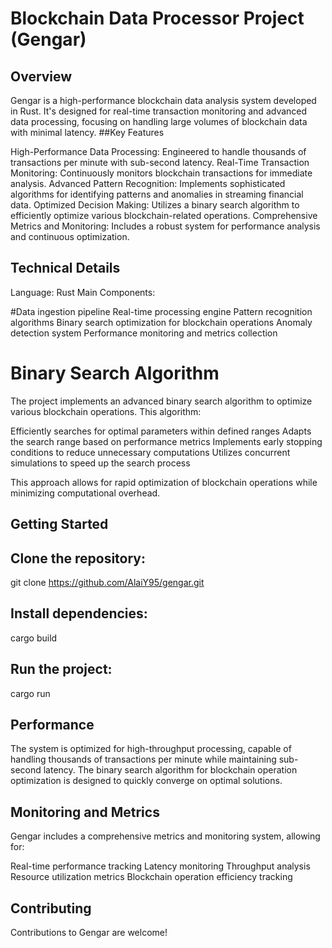 # Blockchain Data Processor Project (Gengar)
## Overview
Gengar is a high-performance blockchain data analysis system developed in Rust. It's designed for real-time transaction monitoring and advanced data processing, focusing on handling large volumes of blockchain data with minimal latency.
##Key Features

High-Performance Data Processing: Engineered to handle thousands of transactions per minute with sub-second latency.
Real-Time Transaction Monitoring: Continuously monitors blockchain transactions for immediate analysis.
Advanced Pattern Recognition: Implements sophisticated algorithms for identifying patterns and anomalies in streaming financial data.
Optimized Decision Making: Utilizes a binary search algorithm to efficiently optimize various blockchain-related operations.
Comprehensive Metrics and Monitoring: Includes a robust system for performance analysis and continuous optimization.

## Technical Details

Language: Rust
Main Components:

#Data ingestion pipeline
Real-time processing engine
Pattern recognition algorithms
Binary search optimization for blockchain operations
Anomaly detection system
Performance monitoring and metrics collection



# Binary Search Algorithm
The project implements an advanced binary search algorithm to optimize various blockchain operations. This algorithm:

Efficiently searches for optimal parameters within defined ranges
Adapts the search range based on performance metrics
Implements early stopping conditions to reduce unnecessary computations
Utilizes concurrent simulations to speed up the search process

This approach allows for rapid optimization of blockchain operations while minimizing computational overhead.

## Getting Started

## Clone the repository:
git clone https://github.com/AlaiY95/gengar.git

## Install dependencies:
cargo build

## Run the project:
cargo run


## Performance
The system is optimized for high-throughput processing, capable of handling thousands of transactions per minute while maintaining sub-second latency. The binary search algorithm for blockchain operation optimization is designed to quickly converge on optimal solutions.

## Monitoring and Metrics
Gengar includes a comprehensive metrics and monitoring system, allowing for:

Real-time performance tracking
Latency monitoring
Throughput analysis
Resource utilization metrics
Blockchain operation efficiency tracking

## Contributing
Contributions to Gengar are welcome!
